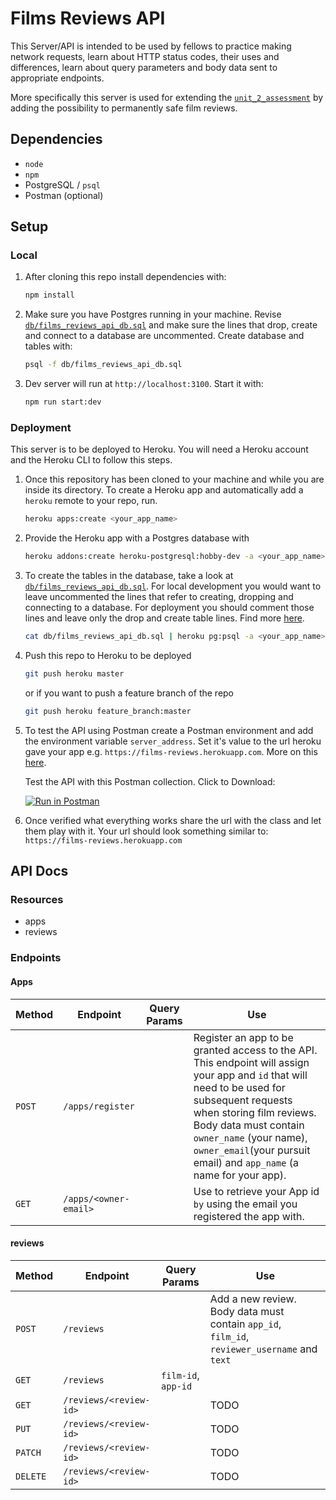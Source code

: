# Films Reviews API
This Server/API is intended to be used by fellows to practice making network requests, learn about HTTP status codes, their uses and differences, learn about query parameters and body data sent to appropriate endpoints. 

More specifically this server is used for extending the [`unit_2_assessment`](https://github.com/joinpursuit/unit_2_assessment) by adding the possibility to permanently safe film reviews.

## Dependencies
  * `node`
  * `npm`
  * PostgreSQL / `psql`
  * Postman (optional)

## Setup

### Local

1. After cloning this repo install dependencies with:

    ```sh
    npm install
    ```

2. Make sure you have Postgres running in your machine. Revise [`db/films_reviews_api_db.sql`](db/films_reviews_api_db.sql)
and make sure the lines that drop, create and connect to a database are uncommented. Create database and 
tables with:

    ```sh
    psql -f db/films_reviews_api_db.sql
    ```
3. Dev server will run at `http://localhost:3100`. Start it with:

    ```sh
    npm run start:dev
    ```

### Deployment
This server is to be deployed to Heroku. You will need a Heroku account and the Heroku
CLI to follow this steps.

1. Once this repository has been cloned to your machine and while you are inside its
directory. To create a Heroku app and automatically add a `heroku` remote to your repo, run. 
    ```sh
    heroku apps:create <your_app_name>
    ```

2. Provide the Heroku app with a Postgres database with
    ```sh
    heroku addons:create heroku-postgresql:hobby-dev -a <your_app_name>
    ```

3. To create the tables in the database, take a look at [`db/films_reviews_api_db.sql`](db/films_reviews_api_db.sql). For local development you would want to leave uncommented the lines that refer to creating, dropping and connecting to a database. For deployment you should comment those lines and leave only the drop and create table lines. Find more [here](https://devcenter.heroku.com/articles/heroku-postgresql).
    ```sh
    cat db/films_reviews_api_db.sql | heroku pg:psql -a <your_app_name>
    ```

4. Push this repo to Heroku to be deployed
    ```sh
    git push heroku master 
    ```
    or if you want to push a feature branch of the repo
    ```sh
    git push heroku feature_branch:master
    ```
5. To test the API using Postman create a Postman environment and add the environment variable `server_address`. Set it's value to the url heroku gave your app e.g. `https://films-reviews.herokuapp.com`. More on this [here](https://learning.getpostman.com/docs/postman/environments_and_globals/intro_to_environments_and_globals/).

    Test the API with this Postman collection. Click to Download: 
    
    [![Run in Postman](https://run.pstmn.io/button.svg)](TODO) 

6. Once verified what everything works share the url with the class and let them play with it. Your url should look something similar to: `https://films-reviews.herokuapp.com`

## API Docs

### Resources
* apps
* reviews

### Endpoints

#### Apps
| Method | Endpoint                 | Query Params          | Use                             | 
|--------|--------------------------|-----------------------|---------------------------------|
| `POST` | `/apps/register`         || Register an app to be granted access to the API. This endpoint will assign your app and `id` that will need to be used for subsequent requests when storing film reviews. Body data must contain `owner_name` (your name), `owner_email`(your pursuit email) and `app_name` (a name for your app).
| `GET`  | `/apps/<owner-email>`    || Use to retrieve your App id `by` using the email you registered the app with.

#### reviews
| Method   | Endpoint           | Query Params          | Use                             | 
|----------|--------------------|-----------------------|---------------------------------|
| `POST`   | `/reviews`         || Add a new review. Body data must contain `app_id`, `film_id`, `reviewer_username` and `text`
| `GET`    | `/reviews`         | `film-id`, `app-id`
| `GET`    | `/reviews/<review-id>` || TODO
| `PUT`    | `/reviews/<review-id>` || TODO
| `PATCH`  | `/reviews/<review-id>` || TODO
| `DELETE` | `/reviews/<review-id>` || TODO
